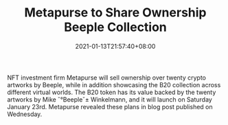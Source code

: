 ﻿---
title: "Metapurse to Share Ownership Beeple Collection"
date: 2021-01-13T21:57:40+08:00
lastmod: 2021-01-13T16:45:40+08:00
draft: false
authors: ["Ken"]
description: "NFT investment firm Metapurse will sell ownership over twenty crypto artworks by Beeple, while in addition showcasing the B20 collection across different virtual worlds. The B20 token has its value backed by the twenty artworks by Mike ˇ°Beepleˇ± Winkelmann, and it will launch on Saturday January 23rd. Metapurse revealed these plans in blog post published on Wednesday."
featuredImage: "metapurse-to-share-ownership-beeple-collection.png"
tags: ["Virtual World","Play to Earn"]
categories: ["news"]
news: ["Virtual World"]
weight: 
lightgallery: true
pinned: false
recommend: false
recommend1: false
---

NFT investment firm Metapurse will sell ownership over twenty crypto artworks by Beeple, while in addition showcasing the B20 collection across different virtual worlds. The B20 token has its value backed by the twenty artworks by Mike ˇ°Beepleˇ± Winkelmann, and it will launch on Saturday January 23rd. Metapurse revealed these plans in blog post published on Wednesday.

<!--more-->

